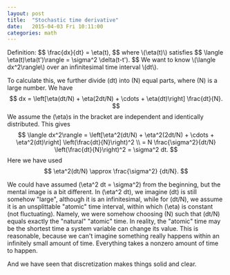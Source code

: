 ```yaml
---
layout: post
title:  "Stochastic time derivative"
date:   2015-04-03 Fri 10:11:00
categories: math
---
```


<div>
  Definition:
  $$
  \frac{dx}{dt} = \eta(t),
  $$
  where \(\eta(t)\) satisfies
  $$
  \langle \eta(t)\eta(t')\rangle = \sigma^2 \delta(t-t').
  $$
  We want to know \(\langle dx^2\rangle\) over an infinitesimal time interval
  \(dt\).

  To calculate this, we further divide \(dt\) into \(N\) equal parts, where
  \(N\) is a large number.  We have
  $$
  dx = \left[\eta(dt/N) + \eta(2dt/N) + \cdots + \eta(dt)\right] \frac{dt}{N}.
  $$
  We assume the \(\eta\)s in the bracket are independent and identically
  distributed.  This gives
  $$
  \langle dx^2\rangle
  = \left[\eta^2(dt/N) + \eta^2(2dt/N) +
    \cdots + \eta^2(dt)\right] \left(\frac{dt}{N}\right)^2 \\
  = N \frac{\sigma^2}{dt/N} \left(\frac{dt}{N}\right)^2
  = \sigma^2 dt.
  $$
  Here we have used
  $$
  \eta^2(dt/N) \approx \frac{\sigma^2} {dt/N}.
  $$

  We could have assumed \(\eta^2 dt = \sigma^2\) from the beginning, but the
  mental image is a bit different.  In \(\eta^2 dt\), we imagine \(dt\) is
  still somehow "large", although it is an infinitesimal, while for \(dt/N\),
  we assume it is an unsplittable "atomic" time interval, within which \(\eta\)
  is constant (not fluctuating).  Namely, we were somehow choosing \(N\) such
  that \(dt/N\) equals exactly the "natural" "atomic" time.  In reality, the
  "atomic" time may be the shortest time a system variable can change its
  value.  This is reasonable, because we can't imagine something really happens
  within an infinitely small amount of time.  Everything takes a nonzero amount
  of time to happen.
  <p>
  And we have seen that discretization makes things solid and clear.
  </p>
</div>
